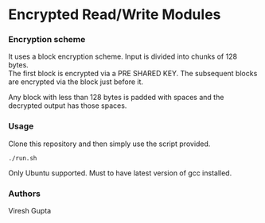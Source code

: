 # Encrypted Read/Write Modules  

### Encryption scheme  
It uses a block encryption scheme. Input is divided into chunks of 
128 bytes.  
The first block is encrypted via a PRE SHARED KEY. The subsequent blocks
are encrypted via the block just before it.

Any block with less than 128 bytes is padded with spaces and the 
decrypted output has those spaces.

### Usage
Clone this repository and then simply use the script provided.  
```
./run.sh
```
Only Ubuntu supported. Must to have latest version of gcc installed.

### Authors  
Viresh Gupta
